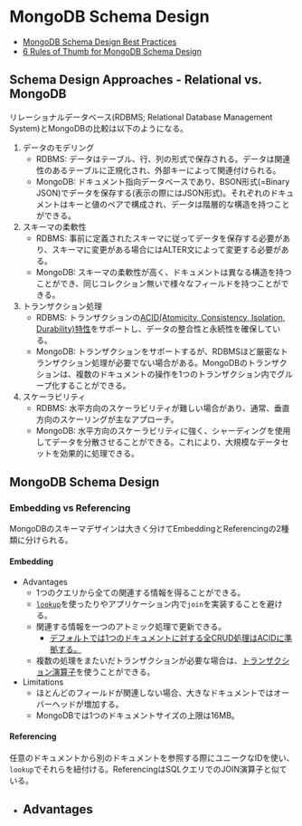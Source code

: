 # MongoDB Schema Design

- [MongoDB Schema Design Best Practices](https://www.mongodb.com/developer/products/mongodb/mongodb-schema-design-best-practices/)
- [6 Rules of Thumb for MongoDB Schema Design](https://www.mongodb.com/blog/post/6-rules-of-thumb-for-mongodb-schema-design)

## Schema Design Approaches - Relational vs. MongoDB

リレーショナルデータベース(RDBMS; Relational Database Management System)とMongoDBの比較は以下のようになる。
1. データのモデリング
   - RDBMS: データはテーブル、行、列の形式で保存される。データは関連性のあるテーブルに正規化され、外部キーによって関連付けられる。
   - MongoDB: ドキュメント指向データベースであり、BSON形式(=Binary JSON)でデータを保存する(表示の際にはJSON形式)。それぞれのドキュメントはキーと値のペアで構成され、データは階層的な構造を持つことができる。
2. スキーマの柔軟性
   - RDBMS: 事前に定義されたスキーマに従ってデータを保存する必要があり、スキーマに変更がある場合にはALTER文によって変更する必要がある。
   - MongoDB: スキーマの柔軟性が高く、ドキュメントは異なる構造を持つことができ、同じコレクション無いで様々なフィールドを持つことができる。
3. トランザクション処理
   - RDBMS: トランザクションの[ACID(Atomicity, Consistency, Isolation, Durability)特性](https://www.databricks.com/jp/glossary/acid-transactions)をサポートし、データの整合性と永続性を確保している。
   - MongoDB: トランザクションをサポートするが、RDBMSほど厳密なトランザクション処理が必要でない場合がある。MongoDBのトランザクションは、複数のドキュメントの操作を1つのトランザクション内でグループ化することができる。
4. スケーラビリティ
   - RDBMS: 水平方向のスケーラビリティが難しい場合があり、通常、垂直方向のスケーリングが主なアプローチ。
   - MongoDB: 水平方向のスケーラビリティに強く、シャーディングを使用してデータを分散させることができる。これにより、大規模なデータセットを効果的に処理できる。

## MongoDB Schema Design

### Embedding vs Referencing

MongoDBのスキーマデザインは大きく分けてEmbeddingとReferencingの2種類に分けられる。

#### Embedding

- Advantages
  - 1つのクエリから全ての関連する情報を得ることができる。
  - [`lookup`](https://docs.mongodb.com/manual/reference/operator/aggregation/lookup/?_ga=2.144400439.360715707.1712910410-1318381661.1711001114)を使ったりやアプリケーション内で`join`を実装することを避ける。
  - 関連する情報を一つのアトミック処理で更新できる。
    - [デフォルトでは1つのドキュメントに対する全CRUD処理はACIDに準拠する。](https://docs.mongodb.com/manual/core/read-isolation-consistency-recency/?_ga=2.144400439.360715707.1712910410-1318381661.1711001114)
  - 複数の処理をまたいだトランザクションが必要な場合は、[トランザクション演算子](https://docs.mongodb.com/master/core/transactions/?_ga=2.110767239.360715707.1712910410-1318381661.1711001114)を使うことができる。
- Limitations
  - ほとんどのフィールドが関連しない場合、大きなドキュメントではオーバーヘッドが増加する。
  - MongoDBでは1つのドキュメントサイズの上限は16MB。

#### Referencing

任意のドキュメントから別のドキュメントを参照する際にユニークなIDを使い、`lookup`でそれらを紐付ける。ReferencingはSQLクエリでのJOIN演算子と似ている。

- Advantages
  - 